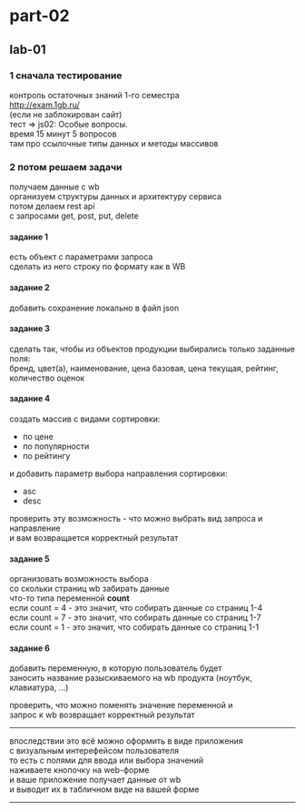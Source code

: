 # part-02

## lab-01

### 1 сначала тестирование  

контроль остаточных знаний 1-го семестра  
http://exam.1gb.ru/  
(если не заблокирован сайт)  
тест => js02: Особые вопросы.  
время 15 минут 5 вопросов  
там про ссылочные типы данных и методы массивов  

### 2 потом решаем задачи  

получаем данные с wb  
организуем структуры данных и архитектуру сервиса  
потом делаем rest api  
с запросами get, post, put, delete  

#### задание 1

есть объект с параметрами запроса  
сделать из него строку по формату как в WB  

#### задание 2

добавить сохранение локально в файл json  

#### задание 3

сделать так, чтобы из объектов продукции выбирались только заданные поля:  
бренд, цвет(а), наименование, цена базовая, цена текущая, рейтинг, количество оценок    

#### задание 4

создать массив с видами сортировки:  

- по цене  
- по популярности  
- по рейтингу  

и добавить параметр выбора направления сортировки:

- asc  
- desc  

проверить эту возможность - что можно выбрать вид запроса и направление  
и вам возвращается корректный результат  

#### задание 5  

организовать возможность выбора  
со скольки страниц wb забирать данные  
что-то типа переменной **count**  
если count = 4 - это значит, что собирать данные со страниц 1-4  
если count = 7 - это значит, что собирать данные со страниц 1-7  
если count = 1 - это значит, что собирать данные со страниц 1-1  

#### задание 6  

добавить переменную, в которую пользователь будет  
заносить название разыскиваемого на wb продукта (ноутбук, клавиатура, ...)  

проверить, что можно поменять значение переменной и  
запрос к wb возвращает корректный результат  

---  

впоследствии это всё можно оформить в виде приложения  
с визуальным интерефейсом пользователя  
то есть с полями для ввода или выбора значений  
наживаете кнопочку на web-форме  
и ваше приложение получает данные от wb  
и выводит их в табличном виде на вашей форме  

---  
